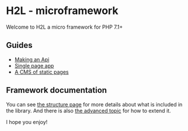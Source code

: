 # H2L - microframework

Welcome to H2L a micro framework for PHP 7.1+

## Guides

 - [Making an Api](guides/api.md)
 - [Single page app](guides/single_page.md)
 - [A CMS of static pages](guides/static_pages.md)

## Framework documentation

You can see [the structure page](structure.md) for more details about what is included in the library. And
there is also [the advanced topic](advanced.md) for how to extend it.

I hope you enjoy!
